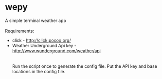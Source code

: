 # wepy
A simple terminal weather app<br />
<br />
Requirements:<br />
  * click - http://click.pocoo.org/<br />
  * Weather Underground Api key - http://www.wunderground.com/weather/api<br />
<br /><br />
Run the script once to generate the config file. Put the API key and base locations in the config file.
